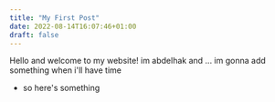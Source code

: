 ```yaml
---
title: "My First Post"
date: 2022-08-14T16:07:46+01:00
draft: false
---
```



Hello and welcome to my website! im abdelhak and ... im gonna add something when i'll have time

- so here's something